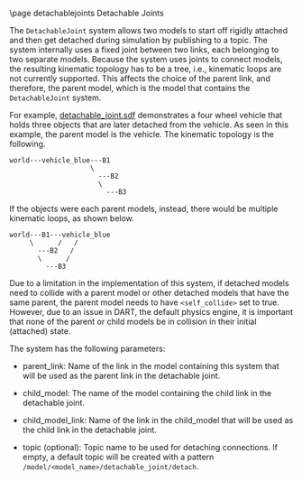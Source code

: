 \page detachablejoints Detachable Joints

The `DetachableJoint` system allows two models to start off rigidly attached
and then get detached during simulation by publishing to a topic. The system
internally uses a fixed joint between two links, each belonging to two separate
models. Because the system uses joints to connect models, the resulting
kinematic topology has to be a tree, i.e., kinematic loops are not currently
supported. This affects the choice of the parent link, and therefore, the
parent model, which is the model that contains the `DetachableJoint` system.

For example, [detachable_joint.sdf](https://bitbucket.org/ignitionrobotics/ign-gazebo/src/default/examples/worlds/detachable_joint.sdf)
demonstrates a four wheel vehicle that holds three objects that are later
detached from the vehicle. As seen in this example, the parent model is the
vehicle. The kinematic topology is the following.

```
world---vehicle_blue---B1
                    \
                      ---B2
                      \
                        ---B3
```
If the objects were each parent models, instead, there would be multiple
kinematic loops, as shown below.

```
world---B1---vehicle_blue
     \      /   /
       ---B2   /
       \      /
         ---B3
```

Due to a limitation in the implementation of this system, if detached models
need to collide with a parent model or other detached models that have the same
parent, the parent model needs to have `<self_collide>` set to true. However,
due to an issue in DART, the default physics engine, it is important that none of the parent
or child models be in collision in their initial (attached) state.

The system has the following parameters:

* parent_link: Name of the link in the model containing this system that will be
used as the parent link in the detachable joint.

* child_model: The name of the model containing the child link in the detachable
joint.

* child_model_link:  Name of the link in the child_model that will be used
as the child link in the detachable joint.

* topic (optional): Topic name to be used for detaching connections. If empty,
a default topic will be created with a pattern
`/model/<model_name>/detachable_joint/detach`.
